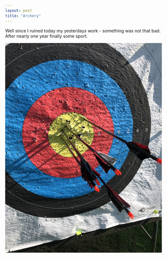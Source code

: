 ```yaml
---
layout: post
title: "Archery"
---
```


Well since I ruined today my yesterdays work - something was not that bad.\
After nearly one year finally some sport.

![Gold](/assets/pix/Archery_20230531.JPG)